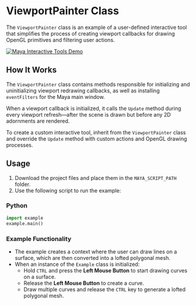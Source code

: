 # ViewportPainter Class

The `ViewportPainter` class is an example of a user-defined interactive tool that simplifies the process of creating viewport callbacks for drawing OpenGL primitives and filtering user actions.

[![Maya Interactive Tools Demo](https://i.gyazo.com/2beaf7ddd6cb7acaf5181e58efc610db.png)](https://vimeo.com/168770171 "Maya Interactive Tools Demo - Click to Watch!")

## How It Works
The `ViewportPainter` class contains methods responsible for initializing and uninitializing viewport redrawing callbacks, as well as installing `eventFilters` for the Maya main window.

When a viewport callback is initialized, it calls the `Update` method during every viewport refresh—after the scene is drawn but before any 2D adornments are rendered.

To create a custom interactive tool, inherit from the `ViewportPainter` class and override the `Update` method with custom actions and OpenGL drawing processes.

## Usage
1. Download the project files and place them in the `MAYA_SCRIPT_PATH` folder.
2. Use the following script to run the example:

### Python
```python
import example
example.main()
```

### Example Functionality
- The example creates a context where the user can draw lines on a surface, which are then converted into a lofted polygonal mesh.
- When an instance of the `Example` class is initialized:
  - Hold `CTRL` and press the **Left Mouse Button** to start drawing curves on a surface.
  - Release the **Left Mouse Button** to create a curve.
  - Draw multiple curves and release the `CTRL` key to generate a lofted polygonal mesh.

